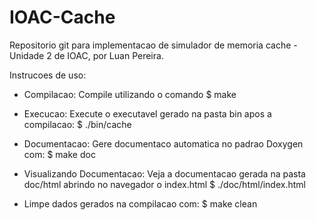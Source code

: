 # IOAC-Cache

Repositorio git para implementacao de simulador de memoria cache - Unidade 2 de IOAC, por Luan Pereira.

Instrucoes de uso: 
- Compilacao: Compile utilizando o comando 
 $ make

- Execucao: Execute o executavel gerado na pasta bin apos a compilacao:
 $ ./bin/cache

- Documentacao: Gere documentaco automatica no padrao Doxygen com:
 $ make doc

- Visualizando Documentacao: Veja a documentacao gerada na pasta doc/html abrindo no navegador o index.html
 $ ./doc/html/index.html

- Limpe dados gerados na compilacao com:
 $ make clean